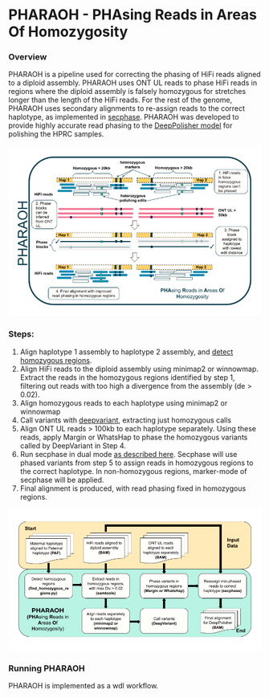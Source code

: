 # PHARAOH - **PHA**sing **R**eads in **A**reas **O**f **H**omozygosity


### Overview

PHARAOH is a pipeline used for correcting the phasing of HiFi reads aligned to a diploid assembly. PHARAOH uses ONT UL reads to phase HiFi reads in regions where the diploid assembly is falsely homozygous for stretches longer than the length of the HiFi reads. For the rest of the genome, PHARAOH uses secondary alignments to re-assign reads to the correct haplotype, as implemented in [secphase](https://github.com/mobinasri/secphase). PHARAOH was developed to provide highly accurate read phasing to the [DeepPolisher model](https://github.com/google/deeppolisher) for polishing the HPRC samples.

![pharaoh](images/PHARAOH.png)

### Steps:
  1.  Align haplotype 1 assembly to haplotype 2 assembly, and [detect homozygous regions](https://github.com/mobinasri/secphase?tab=readme-ov-file#detecting-homozygous-regions).
  2. Align HiFi reads to the diploid assembly using minimap2 or winnowmap. Extract the reads in the homozygous regions identified by step 1, filtering out reads with too high a divergence from the assembly (de > 0.02).
  3. Align homozygous reads to each haplotype using minimap2 or winnowmap
  4. Call variants with [deepvariant](https://github.com/google/deepvariant), extracting just homozygous calls  
  5. Align ONT UL reads > 100kb to each haplotype separately. Using these reads, apply Margin or WhatsHap to phase the homozygous variants called by DeepVariant in Step 4.
  6. Run secphase in dual mode [as described here](https://github.com/mobinasri/secphase?tab=readme-ov-file#running-secphase-in-dual-mode). Secphase will use phased variants from step 5 to assign reads in homozygous regions to the correct haplotype. In non-homozygous regions, marker-mode of secphase will be applied.
  7. Final alignment is produced, with read phasing fixed in homozygous regions.


![pharaoh](images/PHARAOH_overview.png)


### Running PHARAOH

PHARAOH is implemented as a wdl workflow.
